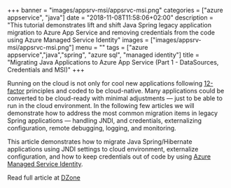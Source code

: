 +++
banner = "images/appsrv-msi/appsrvc-msi.png"
categories = ["azure appservice", "java"]
date = "2018-11-08T11:58:06+02:00"
description = "This tutorial demonstrates lift and shift Java  Spring legacy application migration to Azure App Service and removing credentials from the code using Azure Managed Service Identity"
images = ["images/appsrv-msi/appsrvc-msi.png"]
menu = ""
tags = ["azure appservice","java","spring", "azure sql", "managed identity"]
title = "Migrating Java Applications to Azure App Service (Part 1 - DataSources, Credentials and MSI)"
+++

Running on the cloud is not only for cool new applications following [12-factor](https://12factor.net/) principles and coded to be cloud-native. Many applications could be converted to be cloud-ready with minimal adjustments — just to be able to run in the cloud environment. In the following few articles we will demonstrate how to address the most common migration items in legacy Spring applications — handling JNDI, and credentials, externalizing configuration, remote debugging, logging, and monitoring.

This article demonstrates how to migrate Java Spring/Hibernate applications using JNDI settings to cloud environment, externalize configuration, and how to keep credentials out of code by using [Azure Managed Service Identity](http://docs.microsoft.com/azure/active-directory/msi-overview).

Read full article at [DZone](https://dzone.com/articles/migrating-java-applications-to-azure-app-service-p)


